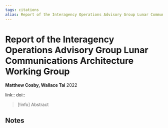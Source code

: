 ```yaml
---
tags: citations
alias: Report of the Interagency Operations Advisory Group Lunar Communications Architecture Working Group
---
```

# Report of the Interagency Operations Advisory Group Lunar Communications Architecture Working Group

**Matthew Cosby, Wallace Tai**
2022

link:: 
doi:: 

> [!info] Abstract
> 



## Notes

